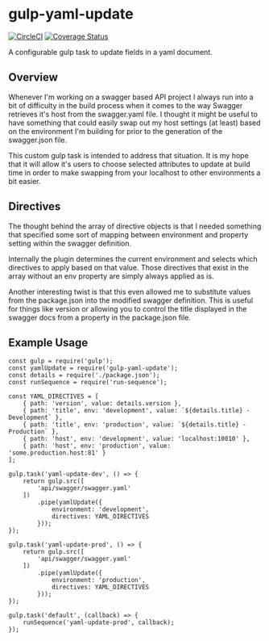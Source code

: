 # gulp-yaml-update
[![CircleCI](https://circleci.com/gh/ocrosby/gulp-yaml-update.svg?style=svg)](https://circleci.com/gh/ocrosby/gulp-yaml-update)
[![Coverage Status](https://coveralls.io/repos/github/ocrosby/gulp-yaml-update/badge.svg?branch=master)](https://coveralls.io/github/ocrosby/gulp-yaml-update?branch=master)

A configurable gulp task to update fields in a yaml document.

## Overview
Whenever I'm working on a swagger based API project I always run into a bit of difficulty 
in the build process when it comes to the way Swagger retrieves it's host from the 
swagger.yaml file.  I thought it might be useful to have something that could easily swap
out my host settings (at least) based on the environment I'm building for prior to the
generation of the swagger.json file.  

This custom gulp task is intended to address that situation.  It is my hope that it will
allow it's users to choose selected attributes to update at build time in order to make
swapping from your localhost to other environments a bit easier.

## Directives
The thought behind the array of directive objects is that I needed something that specified
some sort of mapping between environment and property setting within the swagger definition.

Internally the plugin determines the current environment and selects which directives to apply
based on that value.  Those directives that exist in the array without an env property are simply
always applied as is.

Another interesting twist is that this even allowed me to substitute values from the package.json
into the modified swagger definition.  This is useful for things like version or allowing
you to control the title displayed in the swagger docs from a property in the package.json file. 

## Example Usage
```
const gulp = require('gulp');
const yamlUpdate = require('gulp-yaml-update');
const details = require('./package.json');
const runSequence = require('run-sequence');

const YAML_DIRECTIVES = [
    { path: 'version', value: details.version },
    { path: 'title', env: 'development', value: `${details.title} - Development` },
    { path: 'title', env: 'production', value: `${details.title} - Production` },
    { path: 'host', env: 'development', value: 'localhost:10010' },
    { path: 'host', env: 'production', value: 'some.production.host:81' }
];

gulp.task('yaml-update-dev', () => {
    return gulp.src([
        'api/swagger/swagger.yaml'
    ])
        .pipe(yamlUpdate({
            environment: 'development',
            directives: YAML_DIRECTIVES
        }));
});

gulp.task('yaml-update-prod', () => {
    return gulp.src([
        'api/swagger/swagger.yaml'
    ])
        .pipe(yamlUpdate({
            environment: 'production',
            directives: YAML_DIRECTIVES
        }));
});

gulp.task('default', (callback) => {
    runSequence('yaml-update-prod', callback);
});
```
